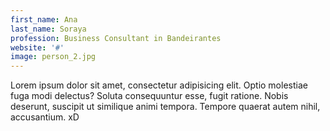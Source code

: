 ```yaml
---
first_name: Ana
last_name: Soraya
profession: Business Consultant in Bandeirantes
website: '#'
image: person_2.jpg
---
```

Lorem ipsum dolor sit amet, consectetur adipisicing elit. Optio molestiae fuga modi delectus? Soluta consequuntur esse, fugit ratione. Nobis deserunt, suscipit ut similique animi tempora. Tempore quaerat autem nihil, accusantium. xD
